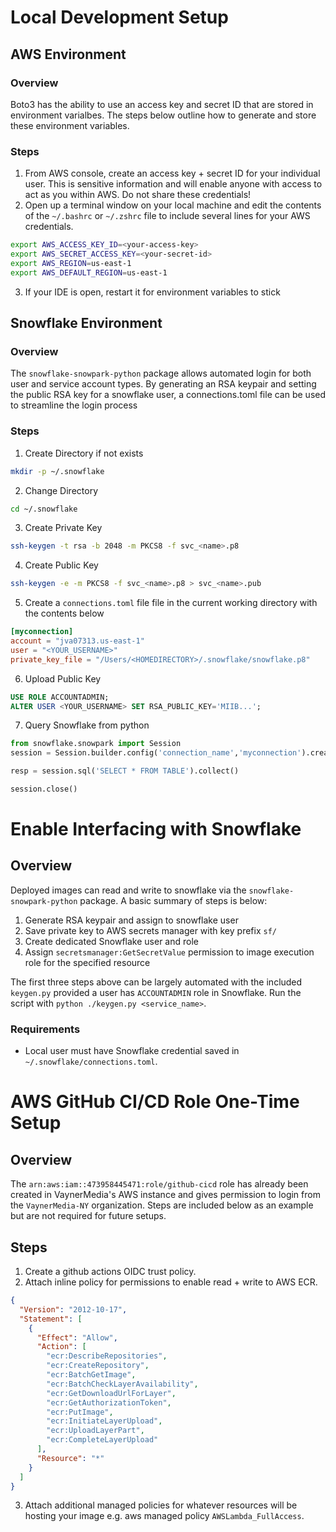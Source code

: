 # Local Development Setup

## AWS Environment

### Overview

Boto3 has the ability to use an access key and secret ID that are stored in environment varialbes. The steps below outline how to generate and store these environment variables.

### Steps

1. From AWS console, create an access key + secret ID for your individual user. This is sensitive information and will enable anyone with access to act as you within AWS. Do not share these credentials!
2. Open up a terminal window on your local machine and edit the contents of the `~/.bashrc` or `~/.zshrc` file to include several lines for your AWS credentials.

```bash
export AWS_ACCESS_KEY_ID=<your-access-key>
export AWS_SECRET_ACCESS_KEY=<your-secret-id>
export AWS_REGION=us-east-1
export AWS_DEFAULT_REGION=us-east-1
```

3. If your IDE is open, restart it for environment variables to stick

## Snowflake Environment

### Overview

The `snowflake-snowpark-python` package allows automated login for both user and service account types. By generating an RSA keypair and setting the public RSA key for a snowflake user, a connections.toml file can be used to streamline the login process

### Steps

1. Create Directory if not exists

```zsh
mkdir -p ~/.snowflake
```

2. Change Directory

```zsh
cd ~/.snowflake
```

3. Create Private Key

```zsh
ssh-keygen -t rsa -b 2048 -m PKCS8 -f svc_<name>.p8
```

4. Create Public Key

```zsh
ssh-keygen -e -m PKCS8 -f svc_<name>.p8 > svc_<name>.pub
```

5. Create a `connections.toml` file file in the current working directory with the contents below

```toml
[myconnection]
account = "jva07313.us-east-1"
user = "<YOUR_USERNAME>"
private_key_file = "/Users/<HOMEDIRECTORY>/.snowflake/snowflake.p8"
```

6. Upload Public Key

```SQL
USE ROLE ACCOUNTADMIN;
ALTER USER <YOUR_USERNAME> SET RSA_PUBLIC_KEY='MIIB...';
```

7. Query Snowflake from python

```python
from snowflake.snowpark import Session
session = Session.builder.config('connection_name','myconnection').create()

resp = session.sql('SELECT * FROM TABLE').collect()

session.close()
```

# Enable Interfacing with Snowflake

## Overview

Deployed images can read and write to snowflake via the `snowflake-snowpark-python` package. A basic summary of steps is below:

1. Generate RSA keypair and assign to snowflake user
2. Save private key to AWS secrets manager with key prefix `sf/`
3. Create dedicated Snowflake user and role
4. Assign `secretsmanager:GetSecretValue` permission to image execution role for the specified resource

The first three steps above can be largely automated with the included `keygen.py` provided a user has `ACCOUNTADMIN` role in Snowflake. Run the script with `python ./keygen.py <service_name>`.

### Requirements

- Local user must have Snowflake credential saved in `~/.snowflake/connections.toml`.

# AWS GitHub CI/CD Role One-Time Setup

## Overview

The `arn:aws:iam::473958445471:role/github-cicd` role has already been created in VaynerMedia's AWS instance and gives permission to login from the `VaynerMedia-NY` organization. Steps are included below as an example but are not required for future setups.

## Steps

1. Create a github actions OIDC trust policy.
2. Attach inline policy for permissions to enable read + write to AWS ECR.

```json
{
  "Version": "2012-10-17",
  "Statement": [
    {
      "Effect": "Allow",
      "Action": [
        "ecr:DescribeRepositories",
        "ecr:CreateRepository",
        "ecr:BatchGetImage",
        "ecr:BatchCheckLayerAvailability",
        "ecr:GetDownloadUrlForLayer",
        "ecr:GetAuthorizationToken",
        "ecr:PutImage",
        "ecr:InitiateLayerUpload",
        "ecr:UploadLayerPart",
        "ecr:CompleteLayerUpload"
      ],
      "Resource": "*"
    }
  ]
}
```

3. Attach additional managed policies for whatever resources will be hosting your image e.g. aws managed policy `AWSLambda_FullAccess`.
